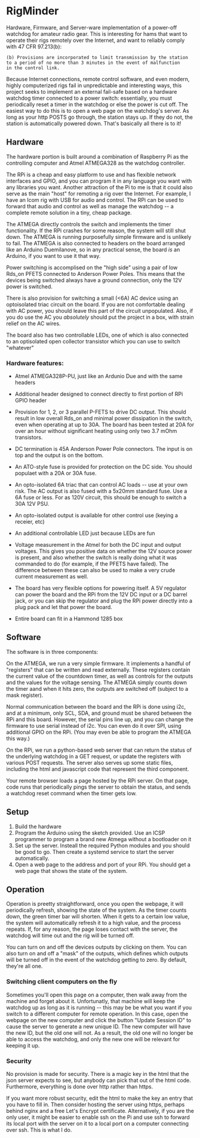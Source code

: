 # RigMinder

Hardware, Firmware, and Server-ware implementation of a power-off watchdog
for amateur radio gear. This is interesting for hams that want to operate
their rigs remotely over the Internet, and want to reliably comply with 
47 CFR 97.213(b):

    (b) Provisions are incorporated to limit transmission by the station 
    to a period of no more than 3 minutes in the event of malfunction 
    in the control link.

Because Internet connections, remote control software, and even modern,
highly computerized rigs fail in unpredictable and interesting ways,
this project seeks to implement an external fail-safe based on a hardware 
watchdog timer connected to a power switch: essentially, you must
periodically reset a timer in the watchdog or else the power is cut off. 
The easiest way to do this is to open a web page on the watchdog's server. 
As long as your http POSTS go through, the station stays up. If they do not, 
the station is automatically powered down. That's basically all there is
to it!

## Hardware

The hardware portion is built around a combination of Raspberry Pi 
as the controlling computer and Atmel ATMEGA328 as the watchdog controller. 

The RPi is a cheap and easy platform to use and has flexible network interfaces
and GPIO, and you can program it in any language you want with any libraries
you want. Another attraction of the Pi to me is that it could also serve
as the main "host" for remoting a rig over the Internet. For example,
I have an Icom rig with USB for audio and control. The RPi can be used to 
forward that audio and control as well as manage the watchdog -- a complete
remote solution in a tiny, cheap package.

The ATMEGA directly controls the switch and implements the timer 
functionality. If the RPi crashes for some reason, the system will still
shut down. The ATMEGA is running purposefully simple firmware and is 
unlikely to fail. The ATMEGA is also connected to headers on the 
board arranged like an Arduino Duemilanove, so in any practical sense, 
the board *is* an Arduino, if you want to use it that way.

Power switching is accomplised on the "high side" using a pair of low 
Rds_on PFETS connected to Anderson Power Poles. This means that the devices 
being switched always have a ground connection, only the 12V power is switched.

There is also provision for switching a small (<6A) AC device using
an optoisolated triac circuit on the board. If you are not comfortable
dealing with AC power, you should leave this part of the circuit
unpopulated. Also, if you do use the AC you *absolutely* should put
the project in a box, with strain relief on the AC wires.

The board also has two controllable LEDs, one of which is also connected
to an optisolated open collector transistor which you can use to switch
"whatever"

### Hardware features:

 * Atmel ATMEGA328P-PU, just like an Ardunio Due and with the same headers

 * Additional header designed to connect directly to first portion of RPi 
   GPIO header

 * Provision for 1, 2, or 3 parallel P-FETS to drive DC output. This 
   should result in low overall Rds_on and minimal power dissipation in
   the switch, even when operating at up to 30A. The board has been
   tested at 20A for over an hour without significant heating using only
   two 3.7 mOhm transistors.

 * DC termination is 45A Anderson Power Pole connectors. The input
   is on top and the output is on the bottom.

 * An ATO-style fuse is provided for protection on the DC side. You 
   should populaet with a 20A or 30A fuse.

 * An opto-isolated 6A triac that can control AC loads -- use at your own 
   risk. The AC output is also fused with a 5x20mm standard fuse. Use 
   a 6A fuse or less. For as 120V circuit, this should be enough to 
   switch a 30A 12V PSU.

 * An opto-isolated output is available for other control use (keying a 
   receier, etc)

 * An additional controllable LED just because LEDs are fun

 * Voltage measurement in the Atmel for both the DC input and output 
   voltages. This gives you positive data on whether the 12V source 
   power is present, and also whether the switch is really doing what 
   it was commanded to do (for example, if the PFETS have failed).
   The difference between these can also be used to make a very crude
   current measurement as well.

 * The board has very flexible options for powering itself. A 5V regulator 
   can power the board and the RPi from the 12V DC input or a DC barrel 
   jack, or you can skip the regulator and plug the RPi power directly into
   a plug pack and let that power the board.

 * Entire board can fit in a Hammond 1285 box


## Software

The software is in three components:

On the ATMEGA, we run a very simple firmware. It implements a handful
of "registers" that can be written and read externally. These registers
contain the current value of the countdown timer, as well as controls 
for the outputs and the values for the voltage sensing. The ATMEGA simply
counts down the timer aand when it hits zero, the outputs are switched
off (subject to a mask register).

Normal communication between the board and the RPi is done using i2c, and
at a minimum, only SCL, SDA, and ground must be shared between the RPi
and this board. However, the serial pins line up, and you can change the
firmware to use serial instead of i2c. You can even do it over SPI, using
additional GPIO on the RPi. (You may even be able to program the ATMEGA
this way.)

On the RPi, we run a python-based web server that can return the status
of the underlying watchdog in a GET request, or update the registers with
various POST requests. The server also serves up some static files, including
the html and javascript code that represent the third component.

Your remote browser loads a page hosted by the RPi server. On that page,
code runs that periodically pings the server to obtain the status, and
sends a watchdog reset command when the timer gets low.


## Setup

1. Build the hardware
2. Program the Arduino using the sketch provided. Use an ICSP programmer
   to program a brand new Atmega without a bootloader on it
3. Set up the server. Insteall the required Python modules and you should
   be good to go. Then create a systemd service to start the server 
   automatically.
4. Open a web page to the address and port of your RPi. You should get
   a web page that shows the state of the system.

## Operation

Operation is preetty straightforward, once you open the webpage, it will
periodically refresh, showing the state of the system. As the timer counts
down, the green timer bar will shorten. When it gets to a certain low value,
the system will automatically refresh it to a high value, and the process 
repeats. If, for any reason, the page loses contact with the server, the 
watchdog will time out and the rig will be turned off.

You can turn on and off the devices outputs by clicking on them. You can
also turn on and off a "mask" of the outputs, which defines which outputs
will be turned off in the event of the watchdog getting to zero. By default,
they're all one.

### Switching client computers on the fly

Sometimes you'll open this page on a computer, then walk away from the 
machine and forget about it. Unfortunatly, that machine will keep the 
watchdog up as long as it is running -- this may be be what you want if 
you switch to a different computer for remote operation. In this case,
open the webpage on the new computer and click the button "Update Session ID" 
to cause the server to generate a new unique ID. The new computer will have 
the new ID, but the old one will not. As a result, the old one will no 
longer be able to access the watchdog, and only the new one will be relevant
for keeping it up.

### Security

No provision is made for security. There is a magic key in the html that 
the json server expects to see, but anybody can pick that out of the html
code. Furthermore, everything is done over http rather than https.

If you want more robust security, edit the html to make the key an entry
that you have to fill in. Then consider hosting the server using https,
perhaps behind nginx and a free Let's Encrypt certificate. Alternatively,
if you are the only user, it might be easier to enable ssh on the Pi and 
use ssh to forward its local port with the server on it to a local port on
a computer connecting over ssh. This is what I do.


